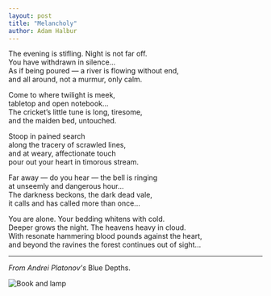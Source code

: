 ```yaml
---
layout: post
title: "Melancholy"
author: Adam Halbur
---
```


The evening is stifling. Night is not far off.  
You have withdrawn in silence…  
As if being poured — a river is flowing without end,  
and all around, not a murmur, only calm.  

Come to where twilight is meek,  
tabletop and open notebook…  
The cricket’s little tune is long, tiresome,  
and the maiden bed, untouched.  

Stoop in pained search  
along the tracery of scrawled lines,  
and at weary, affectionate touch  
pour out your heart in timorous stream.  

Far away — do you hear — the bell is ringing  
at unseemly and dangerous hour...  
The darkness beckons, the dark dead vale,  
it calls and has called more than once...  

You are alone. Your bedding whitens with cold.  
Deeper grows the night. The heavens heavy in cloud.  
With resonate hammering blood pounds against the heart,  
and beyond the ravines the forest continues out of sight...  

--------------------------------------
*From Andrei Platonov's* Blue Depths.

![Book and lamp](https://live.staticflickr.com/65535/32857670307_2db8a0284f_k.jpg)
